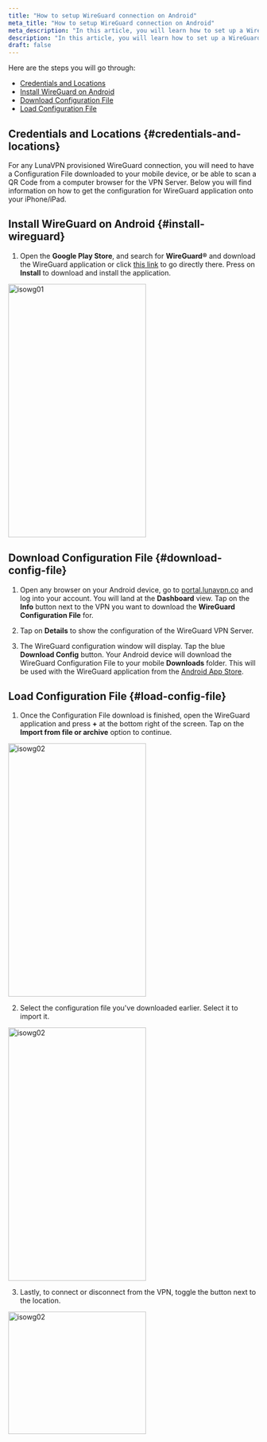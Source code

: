```yaml
---
title: "How to setup WireGuard connection on Android"
meta_title: "How to setup WireGuard connection on Android"
meta_description: "In this article, you will learn how to set up a WireGuard connection on your Android device."
description: "In this article, you will learn how to set up a WireGuard connection on your Android device."
draft: false
---
```


Here are the steps you will go through:

- [Credentials and Locations](#credentials-and-locations)
- [Install WireGuard on Android](#install-wireguard)
- [Download Configuration File](#download-config-file)
- [Load Configuration File](#load-config-file)


## Credentials and Locations {#credentials-and-locations}

For any LunaVPN provisioned WireGuard connection, you will need to have a Configuration File downloaded to your mobile device, or be able to scan a QR Code from a computer browser for the VPN Server. Below you will find information on how to get the configuration for WireGuard application onto your iPhone/iPad.


## Install WireGuard on Android {#install-wireguard}

1. Open the **Google Play Store**, and search for **WireGuard&reg;** and download the WireGuard application or click [this link](https://play.google.com/store/apps/details?id=com.wireguard.android "WireGuard on Google Play Store") to go directly there. Press on **Install** to download and install the application.

<img src="https://lunavpn.co/images/faq-articles/Androidwg01.webp" alt="isowg01" width="277" height="509">


## Download Configuration File {#download-config-file}

1. Open any browser on your Android device, go to [portal.lunavpn.co](https://portal.lunavpn.co "LunaVPN Portal") and log into your account. You will land at the **Dashboard** view. Tap on the **Info** button next to the VPN you want to download the **WireGuard Configuration File** for.

2. Tap on **Details** to show the configuration of the WireGuard VPN Server.

3. The WireGuard configuration window will display. Tap the blue **Download Config** button. Your Android device will download the WireGuard Configuration File to your mobile **Downloads** folder. This will be used with the WireGuard application from the [Android App Store](https://apps.apple.com/us/app/wireguard/id1441195209 "WireGuard on Google Play Store").


## Load Configuration File {#load-config-file}

1. Once the Configuration File download is finished, open the WireGuard application and press **+** at the bottom right of the screen. Tap on the **Import from file or archive** option to continue.

<img src="https://lunavpn.co/images/faq-articles/Androidwg02.webp" alt="isowg02" width="277" height="509">

2. Select the configuration file you've downloaded earlier. Select it to import it.

<img src="https://lunavpn.co/images/faq-articles/Androidwg03.webp" alt="isowg02" width="277" height="509">

3. Lastly, to connect or disconnect from the VPN, toggle the button next to the location.

<img src="https://lunavpn.co/images/faq-articles/Androidwg05.webp" alt="isowg02" width="277" height="246">
